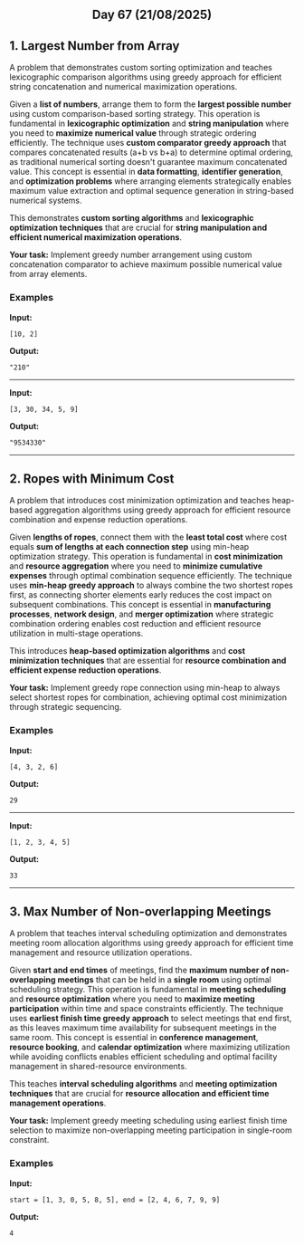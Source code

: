 <h2 align="center">Day 67 (21/08/2025)</h2>

## 1. Largest Number from Array
A problem that demonstrates custom sorting optimization and teaches lexicographic comparison algorithms using greedy approach for efficient string concatenation and numerical maximization operations.

Given a **list of numbers**, arrange them to form the **largest possible number** using custom comparison-based sorting strategy. This operation is fundamental in **lexicographic optimization** and **string manipulation** where you need to **maximize numerical value** through strategic ordering efficiently. The technique uses **custom comparator greedy approach** that compares concatenated results (a+b vs b+a) to determine optimal ordering, as traditional numerical sorting doesn't guarantee maximum concatenated value. This concept is essential in **data formatting**, **identifier generation**, and **optimization problems** where arranging elements strategically enables maximum value extraction and optimal sequence generation in string-based numerical systems.

This demonstrates **custom sorting algorithms** and **lexicographic optimization techniques** that are crucial for **string manipulation and efficient numerical maximization operations**.

**Your task:** Implement greedy number arrangement using custom concatenation comparator to achieve maximum possible numerical value from array elements.

### Examples

**Input:**
```
[10, 2]
```
**Output:**
```
"210"
```

---

**Input:**
```
[3, 30, 34, 5, 9]
```
**Output:**
```
"9534330"
```

---

## 2. Ropes with Minimum Cost
A problem that introduces cost minimization optimization and teaches heap-based aggregation algorithms using greedy approach for efficient resource combination and expense reduction operations.

Given **lengths of ropes**, connect them with the **least total cost** where cost equals **sum of lengths at each connection step** using min-heap optimization strategy. This operation is fundamental in **cost minimization** and **resource aggregation** where you need to **minimize cumulative expenses** through optimal combination sequence efficiently. The technique uses **min-heap greedy approach** to always combine the two shortest ropes first, as connecting shorter elements early reduces the cost impact on subsequent combinations. This concept is essential in **manufacturing processes**, **network design**, and **merger optimization** where strategic combination ordering enables cost reduction and efficient resource utilization in multi-stage operations.

This introduces **heap-based optimization algorithms** and **cost minimization techniques** that are essential for **resource combination and efficient expense reduction operations**.

**Your task:** Implement greedy rope connection using min-heap to always select shortest ropes for combination, achieving optimal cost minimization through strategic sequencing.

### Examples

**Input:**
```
[4, 3, 2, 6]
```
**Output:**
```
29
```

---

**Input:**
```
[1, 2, 3, 4, 5]
```
**Output:**
```
33
```

---

## 3. Max Number of Non-overlapping Meetings
A problem that teaches interval scheduling optimization and demonstrates meeting room allocation algorithms using greedy approach for efficient time management and resource utilization operations.

Given **start and end times** of meetings, find the **maximum number of non-overlapping meetings** that can be held in a **single room** using optimal scheduling strategy. This operation is fundamental in **meeting scheduling** and **resource optimization** where you need to **maximize meeting participation** within time and space constraints efficiently. The technique uses **earliest finish time greedy approach** to select meetings that end first, as this leaves maximum time availability for subsequent meetings in the same room. This concept is essential in **conference management**, **resource booking**, and **calendar optimization** where maximizing utilization while avoiding conflicts enables efficient scheduling and optimal facility management in shared-resource environments.

This teaches **interval scheduling algorithms** and **meeting optimization techniques** that are crucial for **resource allocation and efficient time management operations**.

**Your task:** Implement greedy meeting scheduling using earliest finish time selection to maximize non-overlapping meeting participation in single-room constraint.

### Examples

**Input:**
```
start = [1, 3, 0, 5, 8, 5], end = [2, 4, 6, 7, 9, 9]
```
**Output:**
```
4
```
